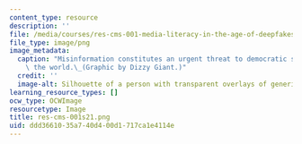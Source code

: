 ```yaml
---
content_type: resource
description: ''
file: /media/courses/res-cms-001-media-literacy-in-the-age-of-deepfakes-spring-2021/ddd3661035a740d400d1717ca1e4114e_res-cms-001s21.png
file_type: image/png
image_metadata:
  caption: "Misinformation constitutes an urgent threat to democratic societies around\
    \ the world.\_(Graphic by Dizzy Giant.)"
  credit: ''
  image-alt: Silhouette of a person with transparent overlays of generic profile pages.
learning_resource_types: []
ocw_type: OCWImage
resourcetype: Image
title: res-cms-001s21.png
uid: ddd36610-35a7-40d4-00d1-717ca1e4114e
---
```

